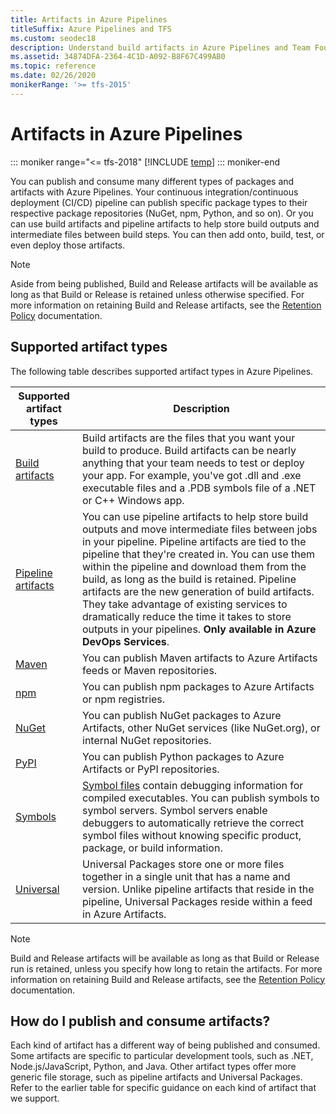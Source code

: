 ```yaml
---
title: Artifacts in Azure Pipelines
titleSuffix: Azure Pipelines and TFS
ms.custom: seodec18
description: Understand build artifacts in Azure Pipelines and Team Foundation Server (TFS)
ms.assetid: 34874DFA-2364-4C1D-A092-B8F67C499AB0
ms.topic: reference
ms.date: 02/26/2020
monikerRange: '>= tfs-2015'
---
```


# Artifacts in Azure Pipelines

::: moniker range="<= tfs-2018"
[!INCLUDE [temp](../includes/concept-rename-note.md)]
::: moniker-end

You can publish and consume many different types of packages and artifacts with Azure Pipelines. Your continuous integration/continuous deployment (CI/CD) pipeline can publish specific package types to their respective package repositories (NuGet, npm, Python, and so on). Or you can use build artifacts and pipeline artifacts to help store build outputs and intermediate files between build steps. You can then add onto, build, test, or even deploy those artifacts.

> [!NOTE]
> Aside from being published, Build and Release artifacts will be available as long as that Build or Release is retained unless otherwise specified. For more information on retaining Build and Release artifacts, see the [Retention Policy](../policies/retention.md) documentation.

## Supported artifact types

The following table describes supported artifact types in Azure Pipelines.

| Supported artifact types                    | Description                                                                                                                                                                                                                                                                                                                                                                                                                                                                                                                          |
| ------------------------------------------- | ------------------------------------------------------------------------------------------------------------------------------------------------------------------------------------------------------------------------------------------------------------------------------------------------------------------------------------------------------------------------------------------------------------------------------------------------------------------------------------------------------------------------------------ |
| [Build artifacts](build-artifacts.md)       | Build artifacts are the files that you want your build to produce. Build artifacts can be nearly anything that your team needs to test or deploy your app. For example, you've got .dll and .exe executable files and a .PDB symbols file of a .NET or C++ Windows app.                                                                                                                                                                                                                                                              |
| [Pipeline artifacts](pipeline-artifacts.md) | You can use pipeline artifacts to help store build outputs and move intermediate files between jobs in your pipeline. Pipeline artifacts are tied to the pipeline that they're created in. You can use them within the pipeline and download them from the build, as long as the build is retained. Pipeline artifacts are the new generation of build artifacts. They take advantage of existing services to dramatically reduce the time it takes to store outputs in your pipelines. **Only available in Azure DevOps Services**. |
| [Maven](maven.md)                           | You can publish Maven artifacts to Azure Artifacts feeds or Maven repositories.                                                                                                                                                                                                                                                                                                                                                                                                                                                      |
| [npm](npm.md)                               | You can publish npm packages to Azure Artifacts or npm registries.                                                                                                                                                                                                                                                                                                                                                                                                                                                                   |
| [NuGet](nuget.md)                           | You can publish NuGet packages to Azure Artifacts, other NuGet services (like NuGet.org), or internal NuGet repositories.                                                                                                                                                                                                                                                                                                                                                                                                            |
| [PyPI](pypi.md)                             | You can publish Python packages to Azure Artifacts or PyPI repositories.                                                                                                                                                                                                                                                                                                                                                                                                                                                             |
| [Symbols](symbols.md)                       | [Symbol files](/azure/devops/artifacts/concepts/symbols) contain debugging information for compiled executables. You can publish symbols to symbol servers. Symbol servers enable debuggers to automatically retrieve the correct symbol files without knowing specific product, package, or build information.                                                                                                                                                                                                                      |
| [Universal](universal-packages.md)          | Universal Packages store one or more files together in a single unit that has a name and version. Unlike pipeline artifacts that reside in the pipeline, Universal Packages reside within a feed in Azure Artifacts.                                                                                                                                                                                                                                                                                                                 |

> [!NOTE]
> Build and Release artifacts will be available as long as that Build or Release run is retained, unless you specify how long to retain the artifacts. For more information on retaining Build and Release artifacts, see the [Retention Policy](../policies/retention.md) documentation.

## How do I publish and consume artifacts?

Each kind of artifact has a different way of being published and consumed. Some artifacts are specific to particular development tools, such as .NET, Node.js/JavaScript, Python, and Java. Other artifact types offer more generic file storage, such as pipeline artifacts and Universal Packages. Refer to the earlier table for specific guidance on each kind of artifact that we support.
